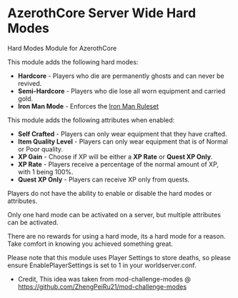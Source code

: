 # AzerothCore Server Wide Hard Modes
Hard Modes Module for AzerothCore

This module adds the following hard modes:

- **Hardcore** - Players who die are permanently ghosts and can never be revived.
- **Semi-Hardcore** - Players who die lose all worn equipment and carried gold.
- **Iron Man Mode** - Enforces the [Iron Man Ruleset](https://wowchallenges.com/challangeinfo/iron-man/)

This module adds the following attributes when enabled:
 
- **Self Crafted** - Players can only wear equipment that they have crafted.
- **Item Quality Level** - Players can only wear equipment that is of Normal or Poor quality.
- **XP Gain** - Choose if XP will be either a **XP Rate** or **Quest XP Only**.
- **XP Rate** - Players receive a percentage of the normal amount of XP, with 1 being 100%.
- **Quest XP Only** - Players can receive XP only from quests.

Players do not have the ability to enable or disable the hard modes or attributes.

Only one hard mode can be activated on a server, but multiple attributes can be activated.

There are no rewards for using a hard mode, its a hard mode for a reason. Take comfort in knowing you achieved something great.

Please note that this module uses Player Settings to store deaths, so please ensure EnablePlayerSettings is set to 1 in your worldserver.conf.

* Credit, This idea was taken from mod-challenge-modes @ https://github.com/ZhengPeiRu21/mod-challenge-modes
